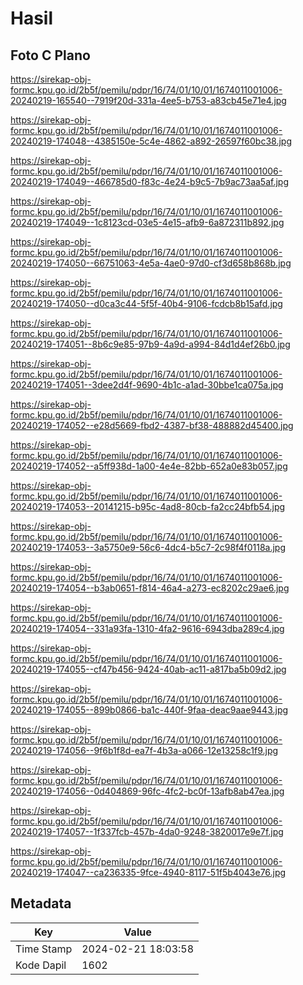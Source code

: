 # Hasil

## Foto C Plano

https://sirekap-obj-formc.kpu.go.id/2b5f/pemilu/pdpr/16/74/01/10/01/1674011001006-20240219-165540--7919f20d-331a-4ee5-b753-a83cb45e71e4.jpg

https://sirekap-obj-formc.kpu.go.id/2b5f/pemilu/pdpr/16/74/01/10/01/1674011001006-20240219-174048--4385150e-5c4e-4862-a892-26597f60bc38.jpg

https://sirekap-obj-formc.kpu.go.id/2b5f/pemilu/pdpr/16/74/01/10/01/1674011001006-20240219-174049--466785d0-f83c-4e24-b9c5-7b9ac73aa5af.jpg

https://sirekap-obj-formc.kpu.go.id/2b5f/pemilu/pdpr/16/74/01/10/01/1674011001006-20240219-174049--1c8123cd-03e5-4e15-afb9-6a872311b892.jpg

https://sirekap-obj-formc.kpu.go.id/2b5f/pemilu/pdpr/16/74/01/10/01/1674011001006-20240219-174050--66751063-4e5a-4ae0-97d0-cf3d658b868b.jpg

https://sirekap-obj-formc.kpu.go.id/2b5f/pemilu/pdpr/16/74/01/10/01/1674011001006-20240219-174050--d0ca3c44-5f5f-40b4-9106-fcdcb8b15afd.jpg

https://sirekap-obj-formc.kpu.go.id/2b5f/pemilu/pdpr/16/74/01/10/01/1674011001006-20240219-174051--8b6c9e85-97b9-4a9d-a994-84d1d4ef26b0.jpg

https://sirekap-obj-formc.kpu.go.id/2b5f/pemilu/pdpr/16/74/01/10/01/1674011001006-20240219-174051--3dee2d4f-9690-4b1c-a1ad-30bbe1ca075a.jpg

https://sirekap-obj-formc.kpu.go.id/2b5f/pemilu/pdpr/16/74/01/10/01/1674011001006-20240219-174052--e28d5669-fbd2-4387-bf38-488882d45400.jpg

https://sirekap-obj-formc.kpu.go.id/2b5f/pemilu/pdpr/16/74/01/10/01/1674011001006-20240219-174052--a5ff938d-1a00-4e4e-82bb-652a0e83b057.jpg

https://sirekap-obj-formc.kpu.go.id/2b5f/pemilu/pdpr/16/74/01/10/01/1674011001006-20240219-174053--20141215-b95c-4ad8-80cb-fa2cc24bfb54.jpg

https://sirekap-obj-formc.kpu.go.id/2b5f/pemilu/pdpr/16/74/01/10/01/1674011001006-20240219-174053--3a5750e9-56c6-4dc4-b5c7-2c98f4f0118a.jpg

https://sirekap-obj-formc.kpu.go.id/2b5f/pemilu/pdpr/16/74/01/10/01/1674011001006-20240219-174054--b3ab0651-f814-46a4-a273-ec8202c29ae6.jpg

https://sirekap-obj-formc.kpu.go.id/2b5f/pemilu/pdpr/16/74/01/10/01/1674011001006-20240219-174054--331a93fa-1310-4fa2-9616-6943dba289c4.jpg

https://sirekap-obj-formc.kpu.go.id/2b5f/pemilu/pdpr/16/74/01/10/01/1674011001006-20240219-174055--cf47b456-9424-40ab-ac11-a817ba5b09d2.jpg

https://sirekap-obj-formc.kpu.go.id/2b5f/pemilu/pdpr/16/74/01/10/01/1674011001006-20240219-174055--899b0866-ba1c-440f-9faa-deac9aae9443.jpg

https://sirekap-obj-formc.kpu.go.id/2b5f/pemilu/pdpr/16/74/01/10/01/1674011001006-20240219-174056--9f6b1f8d-ea7f-4b3a-a066-12e13258c1f9.jpg

https://sirekap-obj-formc.kpu.go.id/2b5f/pemilu/pdpr/16/74/01/10/01/1674011001006-20240219-174056--0d404869-96fc-4fc2-bc0f-13afb8ab47ea.jpg

https://sirekap-obj-formc.kpu.go.id/2b5f/pemilu/pdpr/16/74/01/10/01/1674011001006-20240219-174057--1f337fcb-457b-4da0-9248-3820017e9e7f.jpg

https://sirekap-obj-formc.kpu.go.id/2b5f/pemilu/pdpr/16/74/01/10/01/1674011001006-20240219-174047--ca236335-9fce-4940-8117-51f5b4043e76.jpg


## Metadata

| Key        | Value               |
| ---------- | ------------------- |
| Time Stamp | 2024-02-21 18:03:58 |
| Kode Dapil | 1602                |



